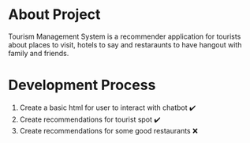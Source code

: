 # About Project
Tourism Management System is a recommender application for tourists about places to visit, hotels to say and restaraunts to have hangout with family and friends.

# Development Process
1. Create a basic html for user to interact with chatbot :heavy_check_mark:
2. Create recommendations for tourist spot :heavy_check_mark:
3. Create recommendations for some good restaurants :x:
